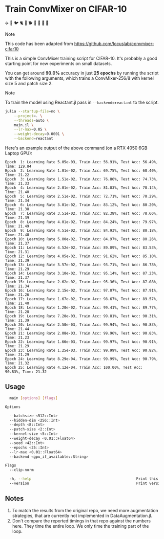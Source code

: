 # Train ConvMixer on CIFAR-10

 ✈️ 🚗 🐦 🐈 🦌 🐕 🐸 🐎 🚢 🚚

> [!NOTE]
> This code has been adapted from https://github.com/locuslab/convmixer-cifar10

This is a simple ConvMixer training script for CIFAR-10. It's probably a good starting point
for new experiments on small datasets.

You can get around **90.0%** accuracy in just **25 epochs** by running the script with the
following arguments, which trains a ConvMixer-256/8 with kernel size 5 and patch size 2.

> [!NOTE]
> To train the model using Reactant.jl pass in `--backend=reactant` to the script.

```bash
julia --startup-file=no \
    --project=. \
    --threads=auto \
    main.jl \
    --lr-max=0.05 \
    --weight-decay=0.0001 \
    --backend=reactant
```

Here's an example output of the above command (on a RTX 4050 6GB Laptop GPU):

```
Epoch  1: Learning Rate 5.05e-03, Train Acc: 56.91%, Test Acc: 56.49%, Time: 129.84
Epoch  2: Learning Rate 1.01e-02, Train Acc: 69.75%, Test Acc: 68.40%, Time: 21.22
Epoch  3: Learning Rate 1.51e-02, Train Acc: 76.86%, Test Acc: 74.73%, Time: 21.33
Epoch  4: Learning Rate 2.01e-02, Train Acc: 81.03%, Test Acc: 78.14%, Time: 21.40
Epoch  5: Learning Rate 2.51e-02, Train Acc: 72.71%, Test Acc: 70.29%, Time: 21.34
Epoch  6: Learning Rate 3.01e-02, Train Acc: 83.12%, Test Acc: 80.20%, Time: 21.38
Epoch  7: Learning Rate 3.51e-02, Train Acc: 82.38%, Test Acc: 78.66%, Time: 21.39
Epoch  8: Learning Rate 4.01e-02, Train Acc: 84.24%, Test Acc: 79.97%, Time: 21.49
Epoch  9: Learning Rate 4.51e-02, Train Acc: 84.93%, Test Acc: 80.18%, Time: 21.40
Epoch 10: Learning Rate 5.00e-02, Train Acc: 84.97%, Test Acc: 80.26%, Time: 21.37
Epoch 11: Learning Rate 4.52e-02, Train Acc: 89.09%, Test Acc: 83.53%, Time: 21.31
Epoch 12: Learning Rate 4.05e-02, Train Acc: 91.62%, Test Acc: 85.10%, Time: 21.39
Epoch 13: Learning Rate 3.57e-02, Train Acc: 93.71%, Test Acc: 86.78%, Time: 21.29
Epoch 14: Learning Rate 3.10e-02, Train Acc: 95.14%, Test Acc: 87.23%, Time: 21.37
Epoch 15: Learning Rate 2.62e-02, Train Acc: 95.36%, Test Acc: 87.08%, Time: 21.34
Epoch 16: Learning Rate 2.15e-02, Train Acc: 97.07%, Test Acc: 87.91%, Time: 21.26
Epoch 17: Learning Rate 1.67e-02, Train Acc: 98.67%, Test Acc: 89.57%, Time: 21.40
Epoch 18: Learning Rate 1.20e-02, Train Acc: 99.41%, Test Acc: 89.77%, Time: 21.28
Epoch 19: Learning Rate 7.20e-03, Train Acc: 99.81%, Test Acc: 90.31%, Time: 21.39
Epoch 20: Learning Rate 2.50e-03, Train Acc: 99.94%, Test Acc: 90.83%, Time: 21.44
Epoch 21: Learning Rate 2.08e-03, Train Acc: 99.96%, Test Acc: 90.83%, Time: 21.23
Epoch 22: Learning Rate 1.66e-03, Train Acc: 99.97%, Test Acc: 90.91%, Time: 21.29
Epoch 23: Learning Rate 1.25e-03, Train Acc: 99.99%, Test Acc: 90.82%, Time: 21.29
Epoch 24: Learning Rate 8.29e-04, Train Acc: 99.99%, Test Acc: 90.79%, Time: 21.32
Epoch 25: Learning Rate 4.12e-04, Train Acc: 100.00%, Test Acc: 90.83%, Time: 21.32
```

## Usage

```bash
  main [options] [flags]

Options

  --batchsize <512::Int>
  --hidden-dim <256::Int>
  --depth <8::Int>
  --patch-size <2::Int>
  --kernel-size <5::Int>
  --weight-decay <0.01::Float64>
  --seed <42::Int>
  --epochs <25::Int>
  --lr-max <0.01::Float64>
  --backend <gpu_if_available::String>

Flags
  --clip-norm

  -h, --help                                                Print this help message.
  --version                                                 Print version.
```

## Notes

  1. To match the results from the original repo, we need more augmentation strategies, that
     are currently not implemented in DataAugmentation.jl.
  2. Don't compare the reported timings in that repo against the numbers here. They time the
     entire loop. We only time the training part of the loop.
